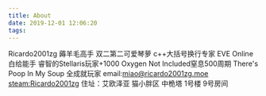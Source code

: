 ```yaml
---
title: About
date: 2019-12-01 12:06:20
tags:
---
```

Ricardo2001zg
薅羊毛高手
双二第二可爱琴萝
c++大括号换行专家
EVE Online 白给能手
睿智的Stellaris玩家+1000
Oxygen Not Included窒息500周期
There's Poop In My Soup 全成就玩家
email:miao@ricardo2001zg.moe
[steam:Ricardo2001zg](https://steamcommunity.com/id/Ricardo2001zg/)
住址：艾欧泽亚 猫小胖区 中桅塔 1号楼 9号房间
